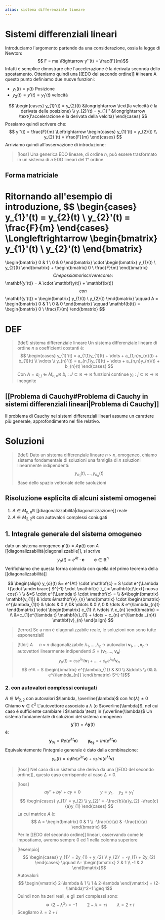 ```yaml
---
alias: sistema differenziale lineare
---
```

# Sistemi differenziali lineari
Introduciamo l'argomento partendo da una considerazione, ossia la legge di Newton:
$$ F = ma \Rightarrow y''(t) = \frac{F}{m}$$
Infatti è semplice dimostrare che l'accelerazione è la derivata seconda dello spostamento.
Otteniamo quindi una [[EDO del secondo ordine]] #lineare
A questo punto definiamo due nuove funzioni:
- $y_{1} (t) = y(t)$ Posizione
- $y_{2}(t) = y'(t) = y_{1}'(t)$ velocità

$$ \begin{cases}
y_{1}'(t) = y_{2}(t) &\longrightarrow \text{la velocità è la derivata delle posizione} \\
y_{2}'(t) = y_{1}'' &\longrightarrow \text{l'accelerazione è la derivata della velcità}
\end{cases} $$
Possiamo quindi scrivere che:
$$ y''(t) = \frac{F}{m} \Leftrightarrow \begin{cases}
y_{1}'(t) = y_{2}(t) \\
y_{2}'(t) = \frac{F}{m}
\end{cases} $$
Arriviamo quindi all'osservazione di introduzione:
>[!oss]
>Una generica EDO lineare, di ordine $n$, può essere trasformato in un sistema di $n$ EDO lineari del 1° ordine.
>


## Forma matriciale

Ritornando all'esempio di introduzione,
$$ \begin{cases}
y_{1}'(t) = y_{2}(t) \\
y_{2}'(t) = \frac{F}{m}
\end{cases}
\Longleftrightarrow \begin{bmatrix}
y_{1}'(t) \\
y_{2}'(t)
\end{bmatrix}
= 
\begin{bmatrix}
0 & 1 \\
0 & 0
\end{bmatrix}
\cdot
\begin{bmatrix}
y_{1}(t) \\
y_{2}(t)
\end{bmatrix}
+
\begin{bmatrix}
0 \\
\frac{F}{m}
\end{bmatrix}
$$
Che possiamo riscrivere come:
$$ \mathbf{y'(t)} = A \cdot \mathbf{y(t)} + \mathbf{b(t)} $$
con
$$ \mathbf{y'(t)} = \begin{bmatrix}
y_{1}(t) \\
y_{2}(t)
\end{bmatrix}
\qquad
A =
\begin{bmatrix}
0 & 1 \\
0 & 0
\end{bmatrix}
\qquad
\mathbf{b(t)} = \begin{bmatrix}
0 \\
\frac{F}{m}
\end{bmatrix}
$$

# DEF
>[!def] sistema differenziale lineare
>Un sistema differenziale lineare di ordine $n$ a coefficienti costanti è:
>$$ 
>\begin{cases}
>y_{1}'(t) = a_{1,1}y_{1}(t) + \dots + a_{1,n}y_{n}(t) + b_{1}(t) \\
>\vdots \\
>y_{n}'(t) = a_{n,1}y_{1}(t) + \dots + a_{n,n}y_{n}(t) + b_{n}(t)
>\end{cases} $$
>Con
>$A = a_{i,j} \in M_{n,n} \mathbb{R}$
>$b_{i} : J \subseteq \mathbb{R} \to \mathbb{R}$ funzioni continue
>$y_{i} : j \subseteq \mathbb{R} \to \mathbb{R}$ incognite



## [[Problema di Cauchy#Problema di Cauchy in sistemi differenziali lineari|Problema di Cauchy]]
Il problema di Cauchy nei sistemi differenziali lineari assume un carattere più generale, approfondimento nel file relativo.

# Soluzioni
>[!def]
>Dato un sistema differenziale lineare $n \times n$, omogeneo, chiamo sistema fondamentale di soluzioni una famiglia di $n$ soluzioni linearmente indipendenti:
>$$ y_{o_{1}}(t), \dots, y_{o_{n}}(t) $$
>Base dello spazio vettoriale delle saoluzioni


## Risoluzione esplicita di alcuni sistemi omogenei
1. $A \in M_{n,n} \mathbb{R}$ [[diagonalizzabilità|diagonalizzazione]] reale
2. $A \in M_{2,2} \mathbb{R}$ con autovalori complessi coniugati


## 1. Integrale generale del sistema omogeneo
dato un sistema omogeneo $\mathbf{y}'(t) = A\mathbf{y}(t)$ con $A$ [[diagonalizzabilità|diagonalizzabile]], si scrive
$$ y_{o}(t) = e^{At} \cdot \mathbf{c} \qquad \mathbf{c} \in \mathbb{R}^n$$
Verifichiamo che questa forma coincida con quella del primo teorema della [[diagonalizzabilità]]

$$ \begin{align}
y_{o}(t) &= e^{At} \cdot \mathbf{c} = S \cdot e^{\Lambda t}\cdot \underbrace{ S^{-1} \cdot \mathbf{c} }_{ = \mathbf{c}\text{ nuova cost} } \\
&=S \cdot e^{\Lambda t} \cdot \mathbf{c} = \\
&=\begin{bmatrix}
\mathbf{v_{1}} & \dots &\mathbf{v}_{n}
\end{bmatrix} 
\cdot
\begin{bmatrix}
e^{\lambda_{1}t} & \dots & 0 \\
0& \ddots & 0 \\
0 & \dots & e^{\lambda_{n}t}
\end{bmatrix}
 \cdot 
\begin{bmatrix}
c_{1} \\
\vdots \\
c_{n}
\end{bmatrix} =  \\
&=c_{1}e^{\lambda t} \mathbf{v}_{1} + \dots + c_{n} e^{\lambda _{n}t} \mathbf{v}_{n}
\end{align} $$

>[!error]
>Se a non è diagonalizzabile reale, le soluzioni non sono tutte esponenziali!


>[!tldr]
>$A$ $\quad n \times n$ diagonalizzabile
>$\lambda_{1}, \dots , \lambda_{n}\rightarrow$ autovalori
>$\mathbf{v}_{1},\dots,\mathbf{v}_{n} \to$ autovettori linearmente indipendenti
>$S=(\mathbf{v_{1}},\dots,\mathbf{v_{n}})$
>$$ y_{o}(t) = c_{1}e^{\lambda_{1}}t \mathbf{v}_{1} + \dots + c_{n}e^{\lambda_{n}t}\mathbf{v}_{n} $$
>$$ e^A = S \begin{bmatrix}
>e^{\lambda_{1}}  & &0 \\
>&\ddots \\
>0& & e^{\lambda_{n}}
>\end{bmatrix} 
>S^{-1}$$

### 2.  con autovalori complessi coniugati

$A \in M_{2,2}$ con autovalori $\lambda, \overline{\lambda}$ con $Im(\lambda) \neq 0$
Chiamo $\mathbf{v} \in \mathbb{C}^2$ L'autovettore associato a $\lambda$ (o $\overline{\lambda}$, nel cui caso è sufficiente cambiare i $\lambda \text{ in }\overline{\lambda}$
Un sistema fondamentale di soluzioni del sistema omogeneo
$$ \mathbf{y}'(t) = A\mathbf{y}(t) $$
è:
$$ \mathbf{y}_{o_{1}} = Re(e^{\lambda t}\mathbf{v})\qquad \mathbf{y_{o_{2}}}= Im(e^{\lambda t} \mathbf{v}) $$
Equivalentemente l'integrale generale è dato dalla combinazione:
$$ y_{o}(t) = c_{1}Re(e^{\lambda t}\mathbf{v}) + c_{2}Im(e^{\lambda t}\mathbf{v}) $$
>[!oss]
>Nel caso di un sistema che deriva da una [[EDO del secondo ordine]], questo caso corrisponde al caso $\Delta < 0$.

>[!oss]
>$$ ay''+by' + cy = 0\qquad\qquad y = y_{1},\quad y_{2} = y_{1}' $$
>$$ \begin{cases}
>y_{1}' = y_{2} \\
>y_{2}' = -\frac{b}{a}y_{2} -\frac{c}{a}y_{1}
>\end{cases} $$
>La cui matrice $A$ è:
>$$ A = \begin{bmatrix}
>0 & 1 \\
>-\frac{c}{a} & -\frac{b}{a}
>\end{bmatrix} $$
>Per le [[EDO del secondo ordine]] lineari, osservando come le impostiamo, avremo sempre 0 ed 1 nella colonna superiore

>[!esempio]
>$$ \begin{cases}
y_{1}' = 2y_{1} + y_{2} \\
y_{2}' = -y_{1} + 2y_{2}
\end{cases}
\qquad A= 
\begin{bmatrix}
>2 & 1 \\
-1 & 2
\end{bmatrix}$$
>Autovalori:
>$$ \begin{vmatrix}
>2-\lambda & 1 \\
>1 & 2-\lambda
\end{vmatrix} = (2-\lambda)^2+1 \geq 1$$
Quindi non ha zeri reali, e gli zeri complessi sono:
>$$ \Rightarrow (2-\lambda^2)= -1\qquad 2 - \lambda = \pm i\qquad \lambda = 2 \pm i $$
>Scegliamo $\lambda = 2+i$